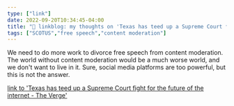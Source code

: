 ```yaml
---
type: ["link"]
date: 2022-09-20T10:34:45-04:00
title: "🔗 linkblog: my thoughts on 'Texas has teed up a Supreme Court fight for the future of the internet - The Verge'"
tags: ["SCOTUS","free speech","content moderation"]
---
```

We need to do more work to divorce free speech from content moderation. The world without content moderation would be a much worse world, and we don't want to live in it. Sure, social media platforms are too powerful, but this is not the answer.
 

[link to 'Texas has teed up a Supreme Court fight for the future of the internet - The Verge'](https://www.theverge.com/2022/9/20/23360804/texas-fifth-circuit-ruling-hb20-supreme-court-speech-first-amendment-moderation)
